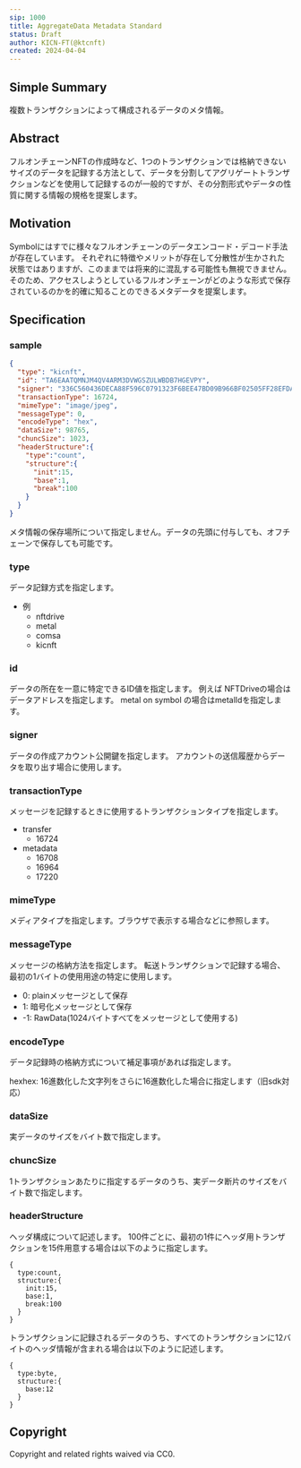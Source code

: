 ```yaml
---
sip: 1000
title: AggregateData Metadata Standard
status: Draft
author: KICN-FT(@ktcnft)
created: 2024-04-04
---
```



## Simple Summary
複数トランザクションによって構成されるデータのメタ情報。

## Abstract
フルオンチェーンNFTの作成時など、1つのトランザクションでは格納できないサイズのデータを記録する方法として、データを分割してアグリゲートトランザクションなどを使用して記録するのが一般的ですが、その分割形式やデータの性質に関する情報の規格を提案します。

## Motivation

Symbolにはすでに様々なフルオンチェーンのデータエンコード・デコード手法が存在しています。
それぞれに特徴やメリットが存在して分散性が生かされた状態ではありますが、このままでは将来的に混乱する可能性も無視できません。
そのため、アクセスしようとしているフルオンチェーンがどのような形式で保存されているのかを的確に知ることのできるメタデータを提案します。


## Specification

### sample

```json
{
  "type": "kicnft",
  "id": "TA6EAATQMNJM4QV4ARM3DVWGSZULWBDB7HGEVPY",
  "signer": "336C560436DECA88F596C0791323F6BEE47BD09B966BF02505FF28EFDAC5BDEB",
  "transactionType": 16724,
  "mimeType": "image/jpeg",
  "messageType": 0,
  "encodeType": "hex",
  "dataSize": 98765,
  "chuncSize": 1023,
  "headerStructure":{
    "type":"count",
    "structure":{
      "init":15,
      "base":1,
      "break":100
    }
  }
}

```

メタ情報の保存場所について指定しません。データの先頭に付与しても、オフチェーンで保存しても可能です。



### type
データ記録方式を指定します。
- 例
  - nftdrive
  - metal
  - comsa
  - kicnft

### id
データの所在を一意に特定できるID値を指定します。
例えば
NFTDriveの場合はデータアドレスを指定します。
metal on symbol の場合はmetalIdを指定します。

### signer
データの作成アカウント公開鍵を指定します。
アカウントの送信履歴からデータを取り出す場合に使用します。

### transactionType
メッセージを記録するときに使用するトランザクションタイプを指定します。

- transfer
  - 16724
- metadata
  - 16708
  - 16964
  - 17220

### mimeType
メディアタイプを指定します。ブラウザで表示する場合などに参照します。

### messageType
メッセージの格納方法を指定します。
転送トランザクションで記録する場合、最初の1バイトの使用用途の特定に使用します。

- 0: plainメッセージとして保存
- 1: 暗号化メッセージとして保存
- -1: RawData(1024バイトすべてをメッセージとして使用する)

### encodeType
データ記録時の格納方式について補足事項があれば指定します。

hexhex: 16進数化した文字列をさらに16進数化した場合に指定します（旧sdk対応）

### dataSize
実データのサイズをバイト数で指定します。

### chuncSize
1トランザクションあたりに指定するデータのうち、実データ断片のサイズをバイト数で指定します。


### headerStructure
ヘッダ構成について記述します。
100件ごとに、最初の1件にヘッダ用トランザクションを15件用意する場合は以下のように指定します。

```
{
  type:count,
  structure:{
    init:15,
    base:1,
    break:100
  }
}
```

トランザクションに記録されるデータのうち、すべてのトランザクションに12バイトのヘッダ情報が含まれる場合は以下のように記述します。

```
{
  type:byte,
  structure:{
    base:12
  }
}
```

## Copyright

Copyright and related rights waived via CC0.
